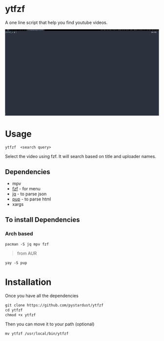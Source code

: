 # ytfzf
A one line script that help you find youtube videos.

![Gif](ytfzf.gif)

# Usage
```
ytfzf  <search query>
```
Select the video using fzf. 
It will search based on title and uploader names.

## Dependencies
* mpv
* [fzf](https://github.com/junegunn/fzf) - for menu
* [jq](https://github.com/stedolan/jq) - to parse json
* [pup](https://github.com/ericchiang/pup) - to parse html
* xargs

## To install Dependencies

### Arch based

	pacman -S jq mpv fzf 
> from AUR

	yay -S pup

# Installation
Once you have all the dependencies

	git clone https://github.com/pystardust/ytfzf
	cd ytfzf
	chmod +x ytfzf

Then you can move it to your path (optional)
	
	mv ytfzf /usr/local/bin/ytfzf

